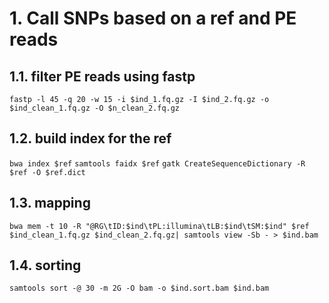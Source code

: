 # 1. Call SNPs based on a ref and PE reads
## 1.1. filter PE reads using fastp 
`fastp -l 45 -q 20 -w 15 -i $ind_1.fq.gz -I $ind_2.fq.gz -o $ind_clean_1.fq.gz -O $n_clean_2.fq.gz`
## 1.2. build index for the ref
`bwa index $ref`
`samtools faidx $ref`
`gatk CreateSequenceDictionary -R $ref -O $ref.dict`
## 1.3. mapping
`bwa mem -t 10 -R "@RG\tID:$ind\tPL:illumina\tLB:$ind\tSM:$ind" $ref $ind_clean_1.fq.gz $ind_clean_2.fq.gz| samtools view -Sb - > $ind.bam`
## 1.4. sorting
`samtools sort -@ 30 -m 2G -O bam -o $ind.sort.bam $ind.bam `
